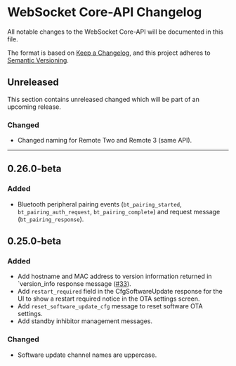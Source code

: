 # WebSocket Core-API Changelog
All notable changes to the WebSocket Core-API will be documented in this file.

The format is based on [Keep a Changelog](https://keepachangelog.com/en/1.0.0/),
and this project adheres to [Semantic Versioning](https://semver.org/spec/v2.0.0.html).

## Unreleased

This section contains unreleased changed which will be part of an upcoming release. 

### Changed
- Changed naming for Remote Two and Remote 3 (same API).

---

## 0.26.0-beta
### Added
- Bluetooth peripheral pairing events (`bt_pairing_started`, `bt_pairing_auth_request`, `bt_pairing_complete`) and request message (`bt_pairing_response`).

## 0.25.0-beta
### Added
- Add hostname and MAC address to version information returned in `version_info response message ([#33](https://github.com/unfoldedcircle/core-api/issues/33)).
- Add `restart_required` field in the CfgSoftwareUpdate response for the UI to show a restart required notice in the OTA settings screen.
- Add `reset_software_update_cfg` message to reset software OTA settings.
- Add standby inhibitor management messages.
### Changed
- Software update channel names are uppercase.
